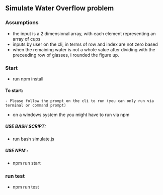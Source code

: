 ## Simulate Water Overflow problem
 ### Assumptions
  - the input is a 2 dimensional array, with each element representing an array of cups
  - inputs by user on the cli, in terms of row and index are not zero based
  - when the remaining water is not a whole value after dividing with the preceeding row of glasses, i rounded the figure up.


  ### Start 
  - run npm install 
  #### To start: 
    - Please follow the prompt on the cli to run (you can only run via terminal or command prompt)
  - on a windows system the you might have to run via npm 
  ##### USE BASH SCRIPT: 
  - run bash simulate.js 
 ##### USE NPM :
  - npm run start 

### run test
- npm run test 